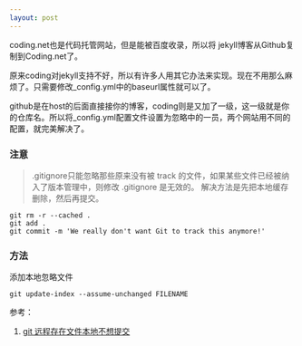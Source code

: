 ```yaml
---
layout: post
---
```


coding.net也是代码托管网站，但是能被百度收录，所以将 jekyll博客从Github复制到Coding.net了。

原来coding对jekyll支持不好，所以有许多人用其它办法来实现。现在不用那么麻烦了。只需要修改_config.yml中的baseurl属性就可以了。

github是在host的后面直接接你的博客，coding则是又加了一级，这一级就是你的仓库名。所以将_config.yml配置文件设置为忽略中的一员，两个网站用不同的配置，就完美解决了。

### 注意
>.gitignore只能忽略那些原来没有被 track 的文件，如果某些文件已经被纳入了版本管理中，则修改 .gitignore 是无效的。
解决方法是先把本地缓存删除，然后再提交。

	git rm -r --cached .
	git add .
	git commit -m 'We really don't want Git to track this anymore!'

### 方法

添加本地忽略文件

	git update-index --assume-unchanged FILENAME

参考：

1. [git 远程存在文件本地不想提交](https://blog.csdn.net/need_you_i_dream/article/details/80163435)